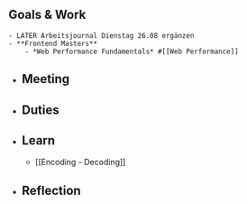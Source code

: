 ## Goals & Work
	- LATER Arbeitsjournal Dienstag 26.08 ergänzen
	- **Frontend Masters**
		- *Web Performance Fundamentals* #[[Web Performance]]
- ## Meeting
- ## Duties
- ## Learn
	- [[Encoding - Decoding]]
- ## Reflection